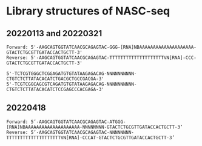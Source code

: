 
# Library structures of NASC-seq

## 20220113 and 20220321

    Forward: 5'-AAGCAGTGGTATCAACGCAGAGTAC-GGG-[RNA]NBAAAAAAAAAAAAAAAAAAAA-GTACTCTGCGTTGATACCACTGCTT-3'
    Reverse: 5'-AAGCAGTGGTATCAACGCAGAGTAC-TTTTTTTTTTTTTTTTTTTTVN[RNA]-CCC-GTACTCTGCGTTGATACCACTGCTT-3'

    5'-TCTCGTGGGCTCGGAGATGTGTATAAGAGACAG-NNNNNNNNNN-CTGTCTCTTATACACATCTGACGCTGCCGACGA-3'
    5'-TCGTCGGCAGCGTCAGATGTGTATAAGAGACAG-NNNNNNNNNN-CTGTCTCTTATACACATCTCCGAGCCCACGAGA-3'

## 20220418

    Forward: 5’-AAGCAGTGGTATCAACGCAGAGTAC-ATGGG-[RNA]NBAAAAAAAAAAAAAAAAAAAA-NNNNNNNN-GTACTCTGCGTTGATACCACTGCTT-3’
    Reverse: 5’-AAGCAGTGGTATCAACGCAGAGTAC-NNNNNNNN-TTTTTTTTTTTTTTTTTTTTVN[RNA]-CCCAT-GTACTCTGCGTTGATACCACTGCTT-3’
